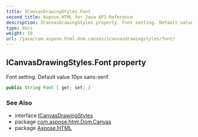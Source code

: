 ```yaml
---
title: ICanvasDrawingStyles.Font
second_title: Aspose.HTML for Java API Reference
description: ICanvasDrawingStyles property. Font setting. Default value 10px sans-serif
type: docs
weight: 10
url: /java/com.aspose.html.dom.canvas/icanvasdrawingstyles/font/
---
```

## ICanvasDrawingStyles.Font property

Font setting. Default value 10px sans-serif

```java
public String Font { get; set; }
```

### See Also

* interface [ICanvasDrawingStyles](../)
* package [com.aspose.html.Dom.Canvas](../../icanvasdrawingstyles/)
* package [Aspose.HTML](../../../)
